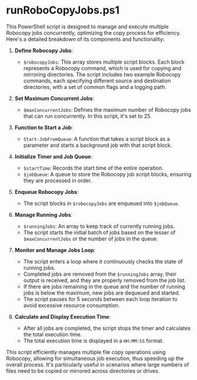 # runRoboCopyJobs.ps1

This PowerShell script is designed to manage and execute multiple Robocopy jobs concurrently, optimizing the copy process for efficiency. Here's a detailed breakdown of its components and functionality:

1. **Define Robocopy Jobs**: 
   - `$robocopyJobs`: This array stores multiple script blocks. Each block represents a Robocopy command, which is used for copying and mirroring directories. The script includes two example Robocopy commands, each specifying different source and destination directories, with a set of common flags and a logging path.

2. **Set Maximum Concurrent Jobs**:
   - `$maxConcurrentJobs`: Defines the maximum number of Robocopy jobs that can run concurrently. In this script, it's set to 25.

3. **Function to Start a Job**:
   - `Start-JobFromQueue`: A function that takes a script block as a parameter and starts a background job with that script block.

4. **Initialize Timer and Job Queue**:
   - `$startTime`: Records the start time of the entire operation.
   - `$jobQueue`: A queue to store the Robocopy job script blocks, ensuring they are processed in order.

5. **Enqueue Robocopy Jobs**:
   - The script blocks in `$robocopyJobs` are enqueued into `$jobQueue`.

6. **Manage Running Jobs**:
   - `$runningJobs`: An array to keep track of currently running jobs.
   - The script starts the initial batch of jobs based on the lesser of `$maxConcurrentJobs` or the number of jobs in the queue.
   
7. **Monitor and Manage Jobs Loop**:
   - The script enters a loop where it continuously checks the state of running jobs.
   - Completed jobs are removed from the `$runningJobs` array, their output is received, and they are properly removed from the job list.
   - If there are jobs remaining in the queue and the number of running jobs is below the maximum, new jobs are dequeued and started.
   - The script pauses for 5 seconds between each loop iteration to avoid excessive resource consumption.

8. **Calculate and Display Execution Time**:
   - After all jobs are completed, the script stops the timer and calculates the total execution time.
   - The total execution time is displayed in a `HH:MM:SS` format.

This script efficiently manages multiple file copy operations using Robocopy, allowing for simultaneous job execution, thus speeding up the overall process. It's particularly useful in scenarios where large numbers of files need to be copied or mirrored across directories or drives.
